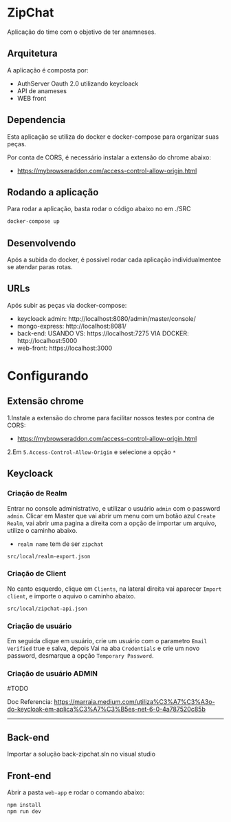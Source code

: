 # ZipChat

Aplicação do time com o objetivo de ter anamneses.

## Arquitetura

A aplicação é composta por:
- AuthServer Oauth 2.0 utilizando keycloack
- API de anameses
- WEB front 

## Dependencia

Esta aplicação se utiliza do docker e docker-compose para organizar suas peças.

Por conta de CORS, é necessário instalar a extensão do chrome abaixo:
- https://mybrowseraddon.com/access-control-allow-origin.html

## Rodando a aplicação

Para rodar a aplicação, basta rodar o código abaixo no em ./SRC

```bash
docker-compose up
```

## Desenvolvendo

Após a subida do docker, é possivel rodar cada aplicação individualmentee se atendar paras rotas.

## URLs

Após subir as peças via docker-compose:
- keycloack admin: http://localhost:8080/admin/master/console/
- mongo-express: http://localhost:8081/  
- back-end: 
    USANDO VS: https://localhost:7275
    VIA DOCKER: http://localhost:5000
- web-front: https://localhost:3000

# Configurando

## Extensão chrome

1.Instale a extensão do chrome para facilitar nossos testes por contna de CORS:
- https://mybrowseraddon.com/access-control-allow-origin.html

2.Em `5.Access-Control-Allow-Origin` e selecione a opção `*`


## Keycloack

### Criação de Realm
Entrar no console administrativo, e utilizar o usuário `admin` com o password `admin`.
Clicar em Master que vai abrir um menu com um botão azul `Create Realm`, vai abrir uma pagina a direita com a opção de importar um arquivo, utilize o caminho abaixo.

- `realm name` tem de ser `zipchat`

`src/local/realm-export.json`

### Criação de Client

No canto esquerdo, clique em `Clients`, na lateral direita vai aparecer `Import client`, e importe o aquivo o caminho abaixo.

`src/local/zipchat-api.json`

### Criação de usuário
Em seguida clique em usuário, crie um usuário com o parametro `Email Verified` true e salva, depois Vai na aba `Credentials` e crie um novo password, desmarque a opção `Temporary Password`.

### Criação de usuário ADMIN
#TODO

Doc Referencia:
https://marraia.medium.com/utiliza%C3%A7%C3%A3o-do-keycloak-em-aplica%C3%A7%C3%B5es-net-6-0-4a787520c85b

--- 

## Back-end
Importar a solução back-zipchat.sln no visual studio

## Front-end

Abrir a pasta `web-app` e rodar o comando abaixo:

```bash
npm install
npm run dev
```
